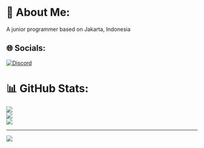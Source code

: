 # 💫 About Me:
A junior programmer based on Jakarta, Indonesia


## 🌐 Socials:
[![Discord](https://img.shields.io/badge/Discord-%237289DA.svg?logo=discord&logoColor=white)](htttps://discord.gg/Dixtel#4980) 
# 📊 GitHub Stats:
![](https://github-readme-stats.vercel.app/api?username=Stefanuswilfrid&theme=dark&hide_border=false&include_all_commits=false&count_private=false)<br/>
![](https://github-readme-streak-stats.herokuapp.com/?user=Stefanuswilfrid&theme=dark&hide_border=false)<br/>
![](https://github-readme-stats.vercel.app/api/top-langs/?username=Stefanuswilfrid&theme=dark&hide_border=false&include_all_commits=false&count_private=false&layout=compact)

---
[![](https://visitcount.itsvg.in/api?id=Stefanuswilfrid&icon=0&color=0)](https://visitcount.itsvg.in)
